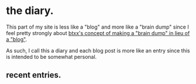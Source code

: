 # the diary.

This part of my site is less like a "blog" and more like a "brain dump" since I feel pretty strongly about [btxx's concept of making a "brain dump" in lieu of a "blog"](https://btxx.org/posts/dump/).

As such, I call this a diary and each blog post is more like an entry since this is intended to be somewhat personal.

## recent entries.

<!-- An <archive> tag with a count attribute will show that count of the most recent posts! For a "more posts" button add a more attribute with your archive link. -->

<archive count="4" more="./archive"></archive>

<!-- The "more posts" button will not appear if there are fewer or equal posts to the count attribute. -->

